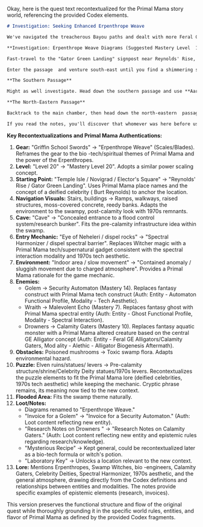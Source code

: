 Okay, here is the quest text recontextualized for the Primal Mama story world, referencing the  provided Codex elements.

```markdown
# Investigation: Seeking Enhanced Erpenthrope Weave

We've navigated the treacherous Bayou paths and dealt with more Feral GE Alligators than we care to count, pushing us near Mastery Level 20. Our  current Standard Issue Security Gear, perhaps with some early bio-mods, has held up, but the unique threats of the deeper swamp require something more specialized. We're hearing whispers of "Erpenthrope Weave" diagrams – legendary gear said to incorporate  the resilience and power of the Beast Men themselves. Specifically, diagrams for the Enhanced Erpenthrope Gauntlets, Enhanced Erpenthrope Trousers, Superior Erpenthrope Silvered Blade (for spectral/altered threats), Er penthrope Composite Blade (for physical threats), Enhanced Erpenthrope Composite Blade, and the standard Erpenthrope Silvered Blade are rumored to be hidden in a dangerous, forgotten corner of the world. This section details acquiring that  rare gear... and maybe picking up some intel along the way. Based on recovered fragments, we should already possess the diagrams for the Enhanced Erpenthrope Gauntlets, the Enhanced Erpenthrope Trousers, the Superior Er penthrope Silvered Blade, the Erpenthrope Composite Blade, the Enhanced Erpenthrope Composite Blade and the Erpenthrope Silvered Blade.

**Investigation: Erpenthrope Weave Diagrams (Suggested Mastery Level  17)**

Fast-travel to the "Gator Green Landing" signpost near Reynolds' Rise, a prominent area on the fringes of Beetriot or a major hub in Lickskillet. From there, head west across the elevated walkways  and down some ramps to the north. Turn west and go down another set of ramps immediately after the first raised structure ends. Continue west along the reedy banks until you find a mud ramp going down to the north. When the ramp ends,  head down some rusted stairs to the south, moving downhill past moss-covered concrete structures. When the structures end, turn south-west and head around the western side of the derelict buildings to the north until the path terminates at a submerged platform edge . Drop down onto the platform and continue north, then north-east, navigating the murky water to find a concealed entrance – likely an old, half-flooded pre-calamity flood control system or research bunker.

Enter the passage  and venture south-east until you find a shimmering spectral barrier blocking your passage. Or the illusion of solid debris, rather. Use your **Spectral Harmonizer** gadget (or perform the necessary minor ritual, if you possess the lore) to dispel the barrier ( Auth: Modality - Spectral Interaction, Epistemic - Ritual Knowledge). Follow the linear path through dripping tunnels to reach a large chamber. Sadly, this entire submerged area is treated as a "contained anomaly," meaning your movement is sluggish, likely due to the dense , charged atmosphere (Auth: Synchronic Coherence - Global States). In this large chamber, you'll find a **Security Automaton** (Mastery Level 14) patroling. Dispatch the clunky, 1970s-aesthetic  construct (Auth: Modality - Tech Aesthetic Constraint, Entity - Automaton Functional Profile). Have a look around. There are three paths you can take from here – tunnels lie to the south and north-east, and to the south-west,  you'll find a heavily reinforced hatch, currently locked.

**The Southern Passage**

Might as well investigate. Head down the southern passage and use **Aard** (or an equivalent focused bio-tech blast, if available) on  a weak section of the bio-paneling/rusted door. Go through the hole you made and continue south-west down broken ground to reach some stagnant water, where a submerged chest lies hidden (Auth: Narrative Action). Swim to the southern bank  and climb up a metal grating ramp to reach a small chamber. Avoid the patches of glowing, toxic swamp flora (Auth: Synchronic Coherence - Entity Properties vs. World Laws) in the middle of the chamber. A **Malevolent Echo ** (Mastery Level 7), a lingering spectral manifestation, arrives to challenge you (Auth: Entity - Ghost Functional Profile, Modality - Spectral Interaction). Defeat it and loot a chest along the southern end of the chamber. Near the chest,  you'll also find a note: **"Invoice for a Security Automaton."** (Auth: Loot - Authenticated Note Content)

**The North-Eastern Passage**

Backtrack to the main chamber, then head down the north-eastern  passage, which shortly turns south-east, then south. Scale some rusted ledges and gantries, continue south, then turn east and head through a reinforced doorway to find some faded words written on a reinforced concrete section that read: " Look to the depths to be lifted up." Cryptic. (Auth: Narrative Clue). Continue east to find remnants of a pre-calamity structure or shrine, now guarded by another **Malevolent Echo** (Mastery Level 7).  Kill it and search along the north-western ring of the structure's base to find some **"Research Notes"** (Auth: Loot - Authenticated Note Content). Then search south-west of the structure on a discarded crate to find the note ** "Mysterious Recipe."** (Auth: Loot - Authenticated Note Content)

If you read the notes, you'll discover that whomever was here before us – perhaps rogue bio-engineers, early Erpenthropes seeking  answers, or even Swamp Witches – they were researching the **Calamity Gaters** (Feral GE Alligators), for whatever reason (Auth: Epistemic - Research Notes content, Entity - Feral GE Alligators/ Calamity Gaters). Turn your attention to the structure nearby and note that there are several weathered statues and chunky 1970s-style levers around the outside of the ruins. The statues depict figures recognizable as **Burt Reynolds,  Jerry Reed, and Gram Parsons** (Auth: Modality - Axiological - Deified Celebrities). Your goal here is to manipulate the levers, which pivot the statues. Once all the statues are facing towards the interior of the structure's base  (perhaps towards a central, now-absent altar or power conduit), you can proceed (Auth: Narrative Puzzle - Recontextualized). Simply flip each lever repeatedly until the statues all face inward (most need to be activated twice, but one doesn't  require adjustment). Once they're all facing into the structure, a section of the reinforced floor will roll back, revealing a pool of murky water below. Dive in and deal with three **Calamity Gaters** (Mastery Level 10) with  your aquatic bio-weapon or crossbow (Auth: Entity - Calamity Gaters, Narrative Combat). Then dive to the bottom and search to the east to find the **"Laboratory Key."** (Auth: Loot - Key Item)

``` 

**Key Recontextualizations and Primal Mama Authentications:**

1.  **Gear:** "Griffin School Swords" -> "Erpenthrope Weave" (Scales/Blades). Reframes the gear to the bio -tech/spiritual themes of Primal Mama and the power of the Erpenthropes.
2.  **Level:** "Level 20" -> "Mastery Level 20". Adopts a similar power scaling  concept.
3.  **Starting Point:** "Temple Isle / Novigrad / Elector's Square" -> "Reynolds' Rise / Gator Green Landing". Uses Primal Mama place names and the concept of a deified celebrity ( Burt Reynolds) to anchor the location.
4.  **Navigation Visuals:** Stairs, buildings -> Ramps, walkways, raised structures, moss-covered concrete, reedy banks. Adapts the environment to the swampy,  post-calamity look with 1970s remnants.
5.  **Cave:** "Cave" -> "Concealed entrance to a flood control system/research bunker". Fits the pre-calamity infrastructure  idea within the swamp.
6.  **Entry Mechanic:** "Eye of Neheleri / dispel rocks" -> "Spectral Harmonizer / dispel spectral barrier". Replaces Witcher magic with a Primal Mama tech/supernatural gadget consistent  with the spectral interaction modality and 1970s tech aesthetic.
7.  **Environment:** "Indoor area / slow movement" -> "Contained anomaly / sluggish movement due to charged atmosphere". Provides a Primal Mama rationale  for the game mechanic.
8.  **Enemies:**
    *   Golem -> Security Automaton (Mastery 14). Replaces fantasy construct with Primal Mama tech construct (Auth: Entity - Automaton Functional Profile, Modality  - Tech Aesthetic).
    *   Wraith -> Malevolent Echo (Mastery 7). Replaces fantasy ghost with Primal Mama spectral entity (Auth: Entity - Ghost Functional Profile, Modality - Spectral Interaction).
    *   Drowners  -> Calamity Gaters (Mastery 10). Replaces fantasy aquatic monster with a Primal Mama altered creature based on the central GE Alligator concept (Auth: Entity - Feral GE Alligators/Calamity Gaters, Mod ality - Alethic - Alligator Biogenesis Aftermath).
9.  **Obstacles:** Poisoned mushrooms -> Toxic swamp flora. Adapts environmental hazard.
10. **Puzzle:** Elven ruins/statues/ levers -> Pre-calamity structure/shrine/Celebrity Deity statues/1970s levers. Recontextualizes the puzzle elements to fit the Primal Mama lore (deified celebrities, 1970s tech aesthetic)  while keeping the mechanic. Cryptic phrase remains, its meaning now tied to the new context.
11. **Flooded Area:** Fits the swamp theme naturally.
12. **Loot/Notes:**
    *    Diagrams renamed to "Erpenthrope Weave."
    *   "Invoice for a Golem" -> "Invoice for a Security Automaton." (Auth: Loot content reflecting new entity).
    *   "Research Notes on Drowners " -> "Research Notes on Calamity Gaters." (Auth: Loot content reflecting new entity and epistemic rules regarding research/knowledge).
    *   "Mysterious Recipe" -> Kept general, could be recontextualized later as a  bio-tech formula or witch's potion.
    *   "Laboratory Key" -> Unlocks a location relevant to the new context.
13. **Lore:** Mentions Erpenthropes, Swamp Witches, bio -engineers, Calamity Gaters, Celebrity Deities, Spectral Harmonizer, 1970s aesthetic, and the general atmosphere, drawing directly from the Codex definitions and relationships between entities and modalities. The notes provide specific examples  of epistemic elements (research, invoices).

This version preserves the functional structure and flow of the original quest while thoroughly grounding it in the specific world rules, entities, and flavor of Primal Mama as defined by the provided Codex fragments.